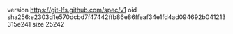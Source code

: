 version https://git-lfs.github.com/spec/v1
oid sha256:e2303d1e570dcbd7f47442ffb86e86ffeaf34e1fd4ad094692b041213315e241
size 25242
